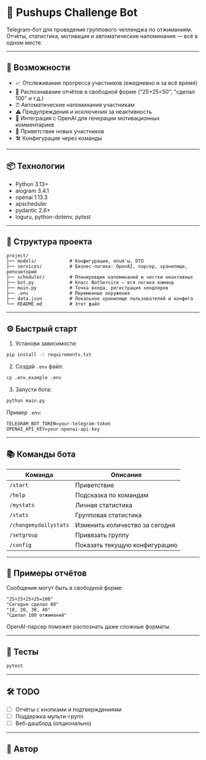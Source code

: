 # 💪 Pushups Challenge Bot

Telegram-бот для проведения группового челленджа по отжиманиям.
Отчёты, статистика, мотивация и автоматические напоминания — всё в одном месте.

---

## 🚀 Возможности

- 📈 Отслеживание прогресса участников (ежедневно и за всё время)
- 🔁 Распознавание отчётов в свободной форме ("25+25=50", "сделал 100" и т.д.)
- ⏰ Автоматические напоминания участникам
- ⚠️ Предупреждения и исключения за неактивность
- 🤖 Интеграция с OpenAI для генерации мотивационных комментариев
- 👋 Приветствие новых участников
- 🛠 Конфигурация через команды

---

## 📦 Технологии

- Python 3.13+
- aiogram 3.4.1
- openai 1.13.3
- apscheduler
- pydantic 2.6+
- loguru, python-dotenv, pytest

---

## 📁 Структура проекта

```
project/
├── models/            # Конфигурации, enum'ы, DTO
├── services/          # Бизнес-логика: OpenAI, парсер, хранилище, репозиторий
├── scheduler/         # Планировщик напоминаний и чистки неактивных
├── bot.py             # Класс BotService — вся логика команд
├── main.py            # Точка входа, регистрация хендлеров
├── .env               # Переменные окружения
├── data.json          # Локальное хранилище пользователей и конфига
└── README.md          # Этот файл
```

---

## ⚙️ Быстрый старт

1. Установи зависимости:
```bash
pip install -r requirements.txt
```

2. Создай `.env` файл:
```bash
cp .env.example .env
```

3. Запусти бота:
```bash
python main.py
```

Пример `.env`:
```
TELEGRAM_BOT_TOKEN=your-telegram-token
OPENAI_API_KEY=your-openai-api-key
```

---

## 📚 Команды бота

| Команда                 | Описание                                |
|-------------------------|------------------------------------------|
| `/start`               | Приветствие                             |
| `/help`                | Подсказка по командам                   |
| `/mystats`             | Личная статистика                      |
| `/stats`               | Групповая статистика                   |
| `/changemydailystats`  | Изменить количество за сегодня         |
| `/setgroup`            | Привязать группу                       |
| `/config`              | Показать текущую конфигурацию          |

---

## 🧠 Примеры отчётов

Сообщения могут быть в свободной форме:

```
"25+25+25+25=100"
"Сегодня сделал 80"
"10, 20, 30, 40"
"Сделал 100 отжиманий"
```

OpenAI-парсер поможет распознать даже сложные форматы.

---

## 🧪 Тесты

```bash
pytest
```

---

## 🛠 TODO


- [ ] Отчёты с кнопками и подтверждениями
- [ ] Поддержка мульти-групп
- [ ] Веб-дашборд (опционально)

---

## 👤 Автор


